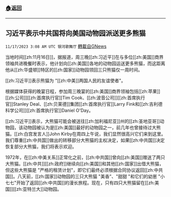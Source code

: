 ###  [:house:返回](README.md)
---


## 习近平表示中共国将向美国动物园派送更多熊猫
`11/17/2023 3:08 AM UTC 银河歌舞厅` [轉載自GNews](https://gnews.org/articles/1986060)

当地时间[[zh:11月16日]]，据报道，周三晚[[zh:习近平]]在与多位[[zh:美国]]商界领袖共进晚餐时表示，他计划向[[zh:美国]]各地的动物园运送更多熊猫，而这距离他从[[zh:华盛顿]]特区的[[zh:国家]]动物园领回三只熊猫仅一周时间。

[[zh:习近平]]表示熊猫为 "[[zh:中美]]两国人民的友谊使者"。

根据媒体获得的晚宴日程，参加周三晚宴的[[zh:美国]]商界领袖包括[[zh:苹果]][[zh:公司]][[zh:首席执行官]]Tim Cook、[[zh:波音公司]][[zh:首席执行官]]Stanley Deal、[[zh:贝莱德]]集团[[zh:首席执行官]]Larry Fink和[[zh:吉利德科学公司]][[zh:首席执行官]]Daniel O'Day。

[[zh:习近平]]表示，大熊猫可能会被送往[[zh:加利福尼亚]]州的[[zh:圣地亚哥]]动物园，该动物园被认为是[[zh:美国]]最好的动物园之一，前几年也曾接待过大熊猫。[[zh:白宫发言人]]John Kirby在周四上午说，我们显然很高兴它们来到这里。我们尊重[[zh:中共国]]做出的转移部分大熊猫的主权决定，如果[[zh:中共国]]决定恢复部分大熊猫，我们将表示欢迎。

1972年，在[[zh:中美关系]]正常化之前，[[zh:中共国]]曾向[[zh:美国]]赠送了两只大熊猫。[[zh:中共]][[zh:政府]]继续向[[zh:美国]]和其他[[zh:国家]]出借大熊猫，但这些大熊猫是 "严格的租赁计划"，即它们最终必须根据合同协议返回[[zh:中共国]]。八天前，[[zh:国家]]动物园的三只大熊猫 "美香"、"甜甜 "和它们的幼崽 "小七七"开始了返回[[zh:中共国]]的漫长旅程。现在，只有四只大熊猫留在[[zh:美国]][[zh:亚特兰大]]动物园。

